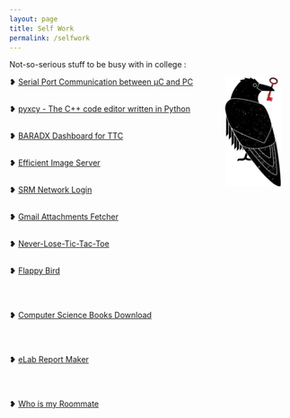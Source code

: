 ```yaml
---
layout: page
title: Self Work
permalink: /selfwork
---
```

Not-so-serious stuff to be busy with in college :

<p>
<img src="assets/raven.png" alt="Mischievious raven" style="float:right;margin:0 20px 20px 0;"   />

❥ <a href="https://rounakdatta.github.io/2017/09/02/spc-proj.html">Serial Port Communication between μC and PC</a>
<br>
<br>

❥ <a href="https://rounakdatta.github.io/2017/09/07/pyxcy-proj.html">pyxcy - The C++ code editor written in Python</a>
<br>
<br>

❥ <a href="https://rounakdatta.github.io/2017/09/14/baradx-proj.html">BARADX Dashboard for TTC</a>
<br>
<br>

❥ <a href="https://rounakdatta.github.io/2017/10/30/imgsrvc.html">Efficient Image Server</a>
<br>
<br>

❥ <a href="https://rounakdatta.github.io/2017/11/12/srmnetlogin.html">SRM Network Login</a>
<br>
<br>

❥ <a href="https://rounakdatta.github.io/2017/12/06/gmail-attachments.html">Gmail Attachments Fetcher</a>
<br>
<br>

❥ <a href="https://rounakdatta.github.io/2017/12/08/tic-tac-toe.html">Never-Lose-Tic-Tac-Toe</a>
<br>
<br>

❥ <a href="https://rounakdatta.github.io/2017/12/26/flappybird.html">Flappy Bird</a>

<br>
<br>

❥ <a href="https://rounakdatta.github.io/2018/02/10/books-goalkeeper-dl.html">Computer Science Books Download</a>

<br>
<br>

❥ <a href="https://rounakdatta.github.io/2018/02/08/elab-quick-print.html">eLab Report Maker</a>

<br>
<br>

❥ <a href="https://rounakdatta.github.io/2018/02/13/who-is-my-roommate.html">Who is my Roommate</a>

</p>
